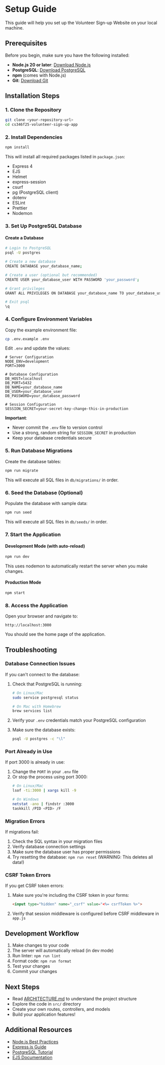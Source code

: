 # Setup Guide

This guide will help you set up the Volunteer Sign-up Website on your local machine.

## Prerequisites

Before you begin, make sure you have the following installed:

- **Node.js 20 or later**: [Download Node.js](https://nodejs.org/)
- **PostgreSQL**: [Download PostgreSQL](https://www.postgresql.org/download/)
- **npm** (comes with Node.js)
- **Git**: [Download Git](https://git-scm.com/)

## Installation Steps

### 1. Clone the Repository

```bash
git clone <your-repository-url>
cd cs346f25-volunteer-sign-up-app
```

### 2. Install Dependencies

```bash
npm install
```

This will install all required packages listed in `package.json`:
- Express 4
- EJS
- Helmet
- express-session
- csurf
- pg (PostgreSQL client)
- dotenv
- ESLint
- Prettier
- Nodemon

### 3. Set Up PostgreSQL Database

#### Create a Database

```bash
# Login to PostgreSQL
psql -U postgres

# Create a new database
CREATE DATABASE your_database_name;

# Create a user (optional but recommended)
CREATE USER your_database_user WITH PASSWORD 'your_password';

# Grant privileges
GRANT ALL PRIVILEGES ON DATABASE your_database_name TO your_database_user;

# Exit psql
\q
```

### 4. Configure Environment Variables

Copy the example environment file:

```bash
cp .env.example .env
```

Edit `.env` and update the values:

```env
# Server Configuration
NODE_ENV=development
PORT=3000

# Database Configuration
DB_HOST=localhost
DB_PORT=5432
DB_NAME=your_database_name
DB_USER=your_database_user
DB_PASSWORD=your_database_password

# Session Configuration
SESSION_SECRET=your-secret-key-change-this-in-production
```

**Important**: 
- Never commit the `.env` file to version control
- Use a strong, random string for `SESSION_SECRET` in production
- Keep your database credentials secure

### 5. Run Database Migrations

Create the database tables:

```bash
npm run migrate
```

This will execute all SQL files in `db/migrations/` in order.

### 6. Seed the Database (Optional)

Populate the database with sample data:

```bash
npm run seed
```

This will execute all SQL files in `db/seeds/` in order.

### 7. Start the Application

#### Development Mode (with auto-reload)

```bash
npm run dev
```

This uses nodemon to automatically restart the server when you make changes.

#### Production Mode

```bash
npm start
```

### 8. Access the Application

Open your browser and navigate to:

```
http://localhost:3000
```

You should see the home page of the application.

## Troubleshooting

### Database Connection Issues

If you can't connect to the database:

1. Check that PostgreSQL is running:
   ```bash
   # On Linux/Mac
   sudo service postgresql status
   
   # On Mac with Homebrew
   brew services list
   ```

2. Verify your `.env` credentials match your PostgreSQL configuration

3. Make sure the database exists:
   ```bash
   psql -U postgres -c "\l"
   ```

### Port Already in Use

If port 3000 is already in use:

1. Change the `PORT` in your `.env` file
2. Or stop the process using port 3000:
   ```bash
   # On Linux/Mac
   lsof -ti:3000 | xargs kill -9
   
   # On Windows
   netstat -ano | findstr :3000
   taskkill /PID <PID> /F
   ```

### Migration Errors

If migrations fail:

1. Check the SQL syntax in your migration files
2. Verify database connection settings
3. Make sure the database user has proper permissions
4. Try resetting the database: `npm run reset` (WARNING: This deletes all data!)

### CSRF Token Errors

If you get CSRF token errors:

1. Make sure you're including the CSRF token in your forms:
   ```html
   <input type="hidden" name="_csrf" value="<%= csrfToken %>">
   ```

2. Verify that session middleware is configured before CSRF middleware in `app.js`

## Development Workflow

1. Make changes to your code
2. The server will automatically reload (in dev mode)
3. Run linter: `npm run lint`
4. Format code: `npm run format`
5. Test your changes
6. Commit your changes

## Next Steps

- Read [ARCHITECTURE.md](./ARCHITECTURE.md) to understand the project structure
- Explore the code in `src/` directory
- Create your own routes, controllers, and models
- Build your application features!

## Additional Resources

- [Node.js Best Practices](https://github.com/goldbergyoni/nodebestpractices)
- [Express.js Guide](https://expressjs.com/en/guide/routing.html)
- [PostgreSQL Tutorial](https://www.postgresqltutorial.com/)
- [EJS Documentation](https://ejs.co/#docs)
